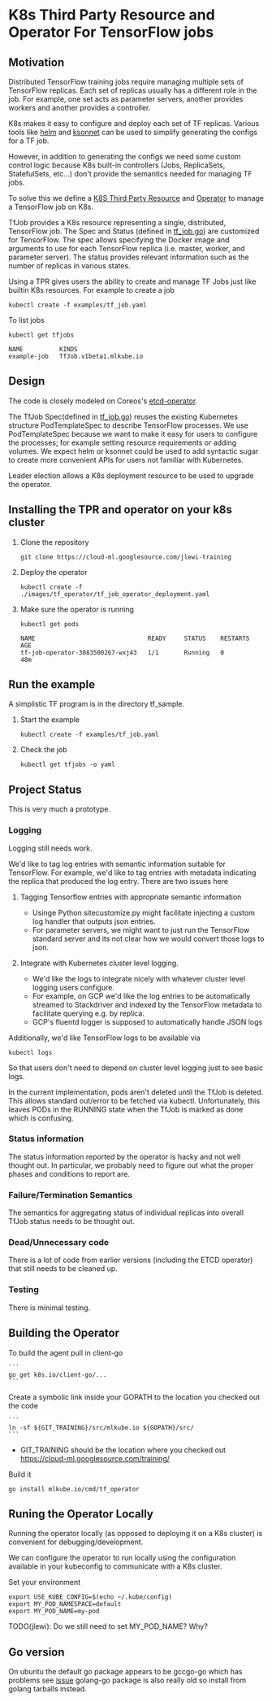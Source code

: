 # K8s Third Party Resource and Operator For TensorFlow jobs

## Motivation

Distributed TensorFlow training jobs require managing multiple sets of TensorFlow replicas. 
Each set of replicas usually has a different role in the job. For example, one set acts
 as parameter servers, another provides workers and another provides a controller.
 
K8s makes it easy to configure and deploy each set of TF replicas. Various tools like
 [helm](https://github.com/kubernetes/helm) and [ksonnet](http://ksonnet.heptio.com/) can
 be used to simplify generating the configs for a TF job.
 
 However, in addition to generating the configs we need some custom control logic because
 K8s built-in controllers (Jobs, ReplicaSets, StatefulSets, etc...) don't provide the semantics
 needed for managing TF jobs.
 
 To solve this we define a 
 [K8S Third Party Resource](https://kubernetes.io/docs/tasks/access-kubernetes-api/extend-api-third-party-resource/)
 and [Operator](https://coreos.com/blog/introducing-operators.html) to manage a TensorFlow
 job on K8s.


TfJob provides a K8s resource representing a single, distributed, TensorFlow job. 
The Spec and Status (defined in [tf_job.go](https://cloud-ml.googlesource.com/jlewi-training/+/tpr/pkg/spec/tf_job.go))
are customized for TensorFlow. The spec allows specifying the Docker image and arguments to use for each TensorFlow
replica (i.e. master, worker, and parameter server). The status provides relevant information such as the number of
replicas in various states.

Using a TPR gives users the ability to create and manage TF Jobs just like builtin K8s resources. For example to
create a job

```
kubectl create -f examples/tf_job.yaml
```

To list jobs

```
kubectl get tfjobs

NAME          KINDS
example-job   TfJob.v1beta1.mlkube.io
```

## Design

The code is closely modeled on Coreos's [etcd-operator](https://github.com/coreos/etcd-operator).

The TfJob Spec(defined in [tf_job.go](https://cloud-ml.googlesource.com/jlewi-training/+/tpr/pkg/spec/tf_job.go)) 
reuses the existing Kubernetes structure PodTemplateSpec to describe TensorFlow processes. 
We use PodTemplateSpec because we want to make it easy for users to 
  configure the processes; for example setting resource requirements or adding volumes. 
  We expect
helm or ksonnet could be used to add syntactic sugar to create more convenient APIs for users not familiar
with Kubernetes.

Leader election allows a K8s deployment resource to be used to upgrade the operator.

## Installing the TPR and operator on your k8s cluster

1. Clone the repository

    ```
    git clone https://cloud-ml.googlesource.com/jlewi-training
    ```

1. Deploy the operator

   ```
   kubectl create -f ./images/tf_operator/tf_job_operator_deployment.yaml 
   ```

1. Make sure the operator is running

    ```
    kubectl get pods
    
    NAME                               READY     STATUS    RESTARTS   AGE
    tf-job-operator-3083500267-wxj43   1/1       Running   0          48m

    ```

## Run the example

A simplistic TF program is in the directory tf_sample. 

1. Start the example

    ```
    kubectl create -f examples/tf_job.yaml
    ```
    
1. Check the job

    ```
    kubectl get tfjobs -o yaml
    ```

## Project Status

This is very much a prototype.

### Logging

Logging still needs work.

We'd like to tag log entries with semantic information suitable for TensorFlow. For example, we'd like to tag entries with metadata indicating the
replica that produced the log entry. There are two issues here

1. Tagging Tensorflow entries with appropriate semantic information

    * Usinge Python sitecustomize.py might facilitate injecting a custom log handler that outputs json entries.
    * For parameter servers, we might want to just run the TensorFlow standard server and its not clear how we
      would convert those logs to json.
      
1. Integrate with Kubernetes cluster level logging.

    * We'd like the logs to integrate nicely with whatever cluster level logging users configure.
    * For example, on GCP we'd like the log entries to be automatically streamed to Stackdriver and indexed by the
      TensorFlow metadata to facilitate querying e.g. by replica.
    * GCP's fluentd logger is supposed to automatically handle JSON logs

Additionally, we'd like TensorFlow logs to be available via

```
kubectl logs
```

So that users don't need to depend on cluster level logging just to see basic logs.

In the current implementation, pods aren't deleted until the TfJob is deleted. This allows standard out/error to be fetched
via kubectl. Unfortunately, this leaves PODs in the RUNNING state when the TfJob is marked as done which is confusing. 

### Status information

The status information reported by the operator is hacky and not well thought out. In particular, we probably
need to figure out what the proper phases and conditions to report are.

### Failure/Termination Semantics

The semantics for aggregating status of individual replicas into overall TfJob status needs to be thought out.

### Dead/Unnecessary code

There is a lot of code from earlier versions (including the ETCD operator) that still needs to be cleaned up.

### Testing

There is minimal testing.

## Building the Operator

To build the agent pull in client-go

    ```
    go get k8s.io/client-go/...
    ```

Create a symbolic link inside your GOPATH to the location you checked out the code

    ```
    ln -sf ${GIT_TRAINING}/src/mlkube.io ${GOPATH}/src/
    ```

  * GIT_TRAINING should be the location where you checked out https://cloud-ml.googlesource.com/training/
	
Build it

```
go install mlkube.io/cmd/tf_operator
```

## Runing the Operator Locally

Running the operator locally (as opposed to deploying it on a K8s cluster) is convenient for debugging/development.

We can configure the operator to run locally using the configuration available in your kubeconfig to communicate with 
a K8s cluster.

Set your environment
```
export USE_KUBE_CONFIG=$(echo ~/.kube/config)
export MY_POD_NAMESPACE=default
export MY_POD_NAME=my-pod
```

TODO(jlewi): Do we still need to set MY_POD_NAME? Why?

## Go version

On ubuntu the default go package appears to be gccgo-go which has problems see [issue](https://github.com/golang/go/issues/15429) golang-go package is also really old so install from golang tarballs instead.
